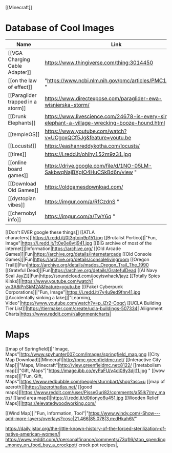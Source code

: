 [[Minecraft]]

# Database of Cool Images
Name|Link
-|-|
[[VGA Charging Cable Adapter]]|https://www.thingiverse.com/thing:3014450
[[on the law of effect]]|"https://www.ncbi.nlm.nih.gov/pmc/articles/PMC1333768/ "
[[Paraglider trapped in a storm]]|https://www.directexpose.com/paraglider-ewa-wisnierska-storm/
[[Drunk Elephants]]|https://www.livescience.com/24678-is-every-single-elephant-a-village-wrecking-booze-hound.html
[[templeOS]]|https://www.youtube.com/watch?v=UCgoxQCf5Jg&feature=youtu.be
[[Locusts!]]|https://eashanreddykotha.com/locusts/
[[tires]]|https://i.redd.it/ohihy152m9z31.jpg
[[online board games]]|https://drive.google.com/file/d/1NO-05LM-SakbwqNajBXgIO4HuCSkBd6n/view "
[[Download Old Games]]|https://oldgamesdownload.com/
[[dystopian vibes]]|https://imgur.com/a/RfCzdnS "
[[chernobyl info]]|https://imgur.com/a/TwY6q "
[[Don't EVER google these things]]
[[ATLA characters]]|https://i.redd.it/0t3gtoip9p151.jpg
[[Brutalist Portico]]|"Fun, Image"|https://i.redd.it/1t0e0e8vtj941.jpg
[[BIG archive of most of the internet]]|Information|https://archive.org/
[[Old Arcade Games]]|Fun|https://archive.org/details/internetarcade
[[Old Console Games]]|Fun|https://archive.org/details/consolelivingroom
[[Oregon Trail]]|Fun|https://archive.org/details/msdos_Oregon_Trail_The_1990
[[Grateful Dead]]|Fun|https://archive.org/details/GratefulDead
[[AI Navy Seal JayZ]]|Fun|https://soundcloud.com/joeyiswhack/jayz
[[Totally Spies Kinks]]|https://www.youtube.com/watch?v=3A8iPnSkM2A&feature=youtu.be
[[(Fake) Cyberpunk Corporations]]|"Fun, Image"|https://i.redd.it/7y4u9ed9fnn41.jpg
[[Accidentally sinking a lake]]|"Learning, Video"|https://www.youtube.com/watch?v=p_iZr2-Coqc\
[[UCLA Building Tier List]]|https://tiermaker.com/create/ucla-buildings-507334|
Aliignment Charts|https://www.reddit.com/r/alignmentcharts|



# Maps
[[map of Springfield]]|"Image, Maps"|http://www.spyhunter007.com/Images/springfield_map.png
[[City Map Download]]|Minecraft|http://pmc.greenfieldmc.net/
[[Interactive City Map]]|"Maps, Minecraft"|http://view.greenfieldmc.net:8122/
[[metabolism map]]|"Gift, Maps"|"https://image.ibb.co/eyPaFU/v4di08y3djl11.jpg "
[[wow maps]]|"Fun, Gift, Maps"|https://www.redbubble.com/people/sturmbart/shop?asc=u
[[map of azeroth]]|https://azerothatlas.net/
[[good maps]]|https://www.reddit.com/user/PisseGuri82/comments/a55lk7/my_maps/
[[land area map]]|https://i.redd.it/d0tlonyo6u451.jpg
[[Wooden Relief Maps]]|https://elevatedwoodworking.com/





[[Wind Map]]|"Fun, Information, Tool"|"https://www.windy.com/-Show---add-more-layers/overlays?cosc|21.466|85.078|3,m:dHkah6V"




https://daily.jstor.org/the-little-known-history-of-the-forced-sterilization-of-native-american-women/|
https://www.reddit.com/r/personalfinance/comments/73q1l6/stop_spending_money_on_food_buy_a_crockpot/ crock pot recipes|,
